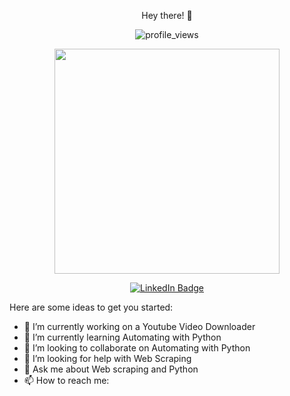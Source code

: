 <p align = "center">Hey there! 👋</p>
<p align="center"><img src="https://komarev.com/ghpvc/?username=yogadharshan&style=flat-square&color=blue" alt="profile_views"></p>
<p align="center"><img src="https://media.giphy.com/media/qgQUggAC3Pfv687qPC/giphy.gif" width="360"/></p>
<p align="center">
<a href="https://www.linkedin.com/in/yogadharshan-c-610370233/"><img src="https://img.shields.io/badge/LinkedIn-blue?style=for-the-badge&logo=linkedin&logoColor=white" alt="LinkedIn Badge"></a>
</p>


Here are some ideas to get you started:


- 🔭 I’m currently working on a Youtube Video Downloader
- 🌱 I’m currently learning Automating with Python
- 👯 I’m looking to collaborate on Automating with Python
- 🤔 I’m looking for help with Web Scraping
- 💬 Ask me about Web scraping and Python
- 📫 How to reach me: 

